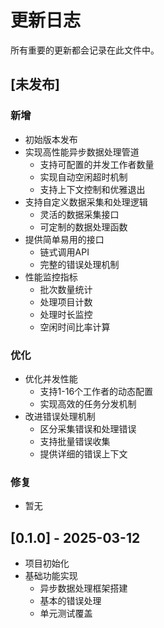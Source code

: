 # 更新日志

所有重要的更新都会记录在此文件中。

## [未发布]

### 新增

-   初始版本发布
-   实现高性能异步数据处理管道
    - 支持可配置的并发工作者数量
    - 实现自动空闲超时机制
    - 支持上下文控制和优雅退出
-   支持自定义数据采集和处理逻辑
    - 灵活的数据采集接口
    - 可定制的数据处理函数
-   提供简单易用的接口
    - 链式调用API
    - 完整的错误处理机制
-   性能监控指标
    - 批次数量统计
    - 处理项目计数
    - 处理时长监控
    - 空闲时间比率计算

### 优化

-   优化并发性能
    - 支持1-16个工作者的动态配置
    - 实现高效的任务分发机制
-   改进错误处理机制
    - 区分采集错误和处理错误
    - 支持批量错误收集
    - 提供详细的错误上下文

### 修复

-   暂无

## [0.1.0] - 2025-03-12

-   项目初始化
-   基础功能实现
    - 异步数据处理框架搭建
    - 基本的错误处理
    - 单元测试覆盖
